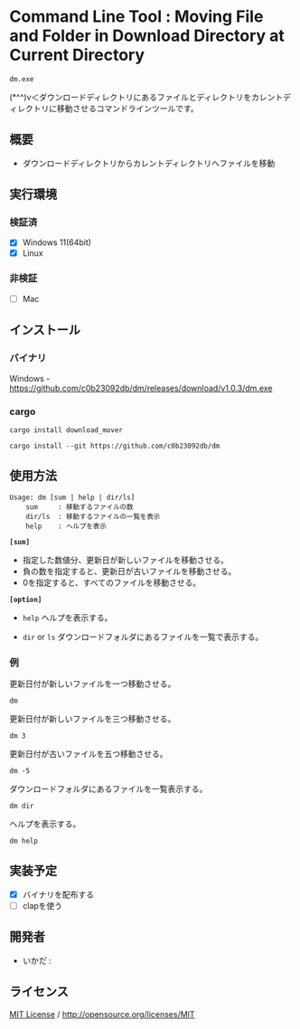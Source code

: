 # Command Line Tool : Moving File and Folder in Download Directory at Current Directory
```batch
dm.exe
```
(*^^)v＜ダウンロードディレクトリにあるファイルとディレクトリをカレントディレクトリに移動させるコマンドラインツールです。

## 概要
- ダウンロードディレクトリからカレントディレクトリへファイルを移動

## 実行環境

### 検証済
- [x] Windows 11(64bit)
- [x] Linux

### 非検証
- [ ] Mac

## インストール

### バイナリ
Windows - https://github.com/c0b23092db/dm/releases/download/v1.0.3/dm.exe

### cargo
```batch
cargo install download_mover
```

```batch
cargo install --git https://github.com/c0b23092db/dm
```


## 使用方法
```
Usage: dm [sum | help | dir/ls]
    sum     : 移動するファイルの数
    dir/ls  : 移動するファイルの一覧を表示
    help    : ヘルプを表示
```

**`[sum]`**
- 指定した数値分、更新日が新しいファイルを移動させる。
- 負の数を指定すると、更新日が古いファイルを移動させる。
- 0を指定すると、すべてのファイルを移動させる。

**`[option]`**

- `help`
  ヘルプを表示する。

- `dir` or `ls`
  ダウンロードフォルダにあるファイルを一覧で表示する。

### 例

更新日付が新しいファイルを一つ移動させる。
```batch
dm
```

更新日付が新しいファイルを三つ移動させる。
```batch
dm 3
```

更新日付が古いファイルを五つ移動させる。
```batch
dm -5
```

ダウンロードフォルダにあるファイルを一覧表示する。
```batch
dm dir
```

ヘルプを表示する。
```batch
dm help
```

## 実装予定
- [x] バイナリを配布する
- [ ] clapを使う

## 開発者
- いかた゚ : [](url)

## ライセンス
[MIT License](./LICENSE.md) / <http://opensource.org/licenses/MIT>
